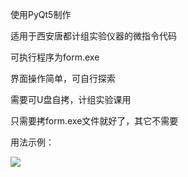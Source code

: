 使用PyQt5制作

适用于西安唐都计组实验仪器的微指令代码

可执行程序为form.exe

界面操作简单，可自行探索

需要可U盘自拷，计组实验课用

只需要拷form.exe文件就好了，其它不需要

用法示例：

![](https://gitee.com/intaninety/jz/blob/master/example.png)